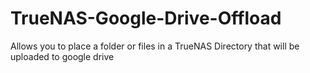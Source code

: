 # TrueNAS-Google-Drive-Offload
Allows you to place a folder or files in a TrueNAS Directory that will be uploaded to google drive
